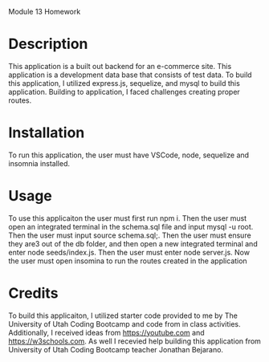 Module 13 Homework
# Description
This application is a built out backend for an e-commerce site. This application is a development data base that consists of test data. To build this application, I utilized express.js, sequelize, and mysql to build this application. Building to application, I faced challenges creating proper routes.
# Installation
To run this application, the user must have VSCode, node, sequelize and insomnia installed.
# Usage
To use this applicaiton the user must first run npm i. Then the user must open an integrated terminal in the schema.sql file and input mysql -u root. Then the user must input source schema.sql;. Then the user must ensure they are3 out of the db folder, and then open a new integrated terminal and enter node seeds/index.js. Then the user must enter node server.js. Now the user must open insomina to run the routes created in the application
# Credits
To build this applicaiton, I utilized starter code provided to me by The University of Utah Coding Bootcamp and code from in class activities. Additionally, I received ideas from https://youtube.com and https://w3schools.com. As well I recevied help building this application from University of Utah Coding Bootcamp teacher Jonathan Bejarano. 
